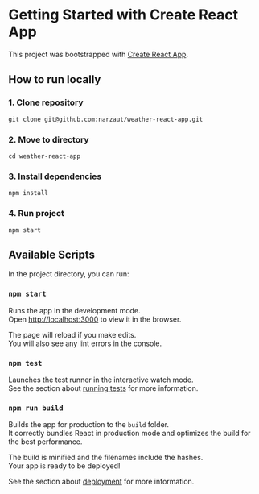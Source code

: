 # Getting Started with Create React App

This project was bootstrapped with [Create React App](https://github.com/facebook/create-react-app).

## How to run locally
### 1. Clone repository 
`git clone git@github.com:narzaut/weather-react-app.git`
### 2. Move to directory
`cd weather-react-app`
### 3. Install dependencies
`npm install`
### 4. Run project
`npm start`

## Available Scripts

In the project directory, you can run:

### `npm start`

Runs the app in the development mode.\
Open [http://localhost:3000](http://localhost:3000) to view it in the browser.

The page will reload if you make edits.\
You will also see any lint errors in the console.

### `npm test`

Launches the test runner in the interactive watch mode.\
See the section about [running tests](https://facebook.github.io/create-react-app/docs/running-tests) for more information.

### `npm run build`

Builds the app for production to the `build` folder.\
It correctly bundles React in production mode and optimizes the build for the best performance.

The build is minified and the filenames include the hashes.\
Your app is ready to be deployed!

See the section about [deployment](https://facebook.github.io/create-react-app/docs/deployment) for more information.
